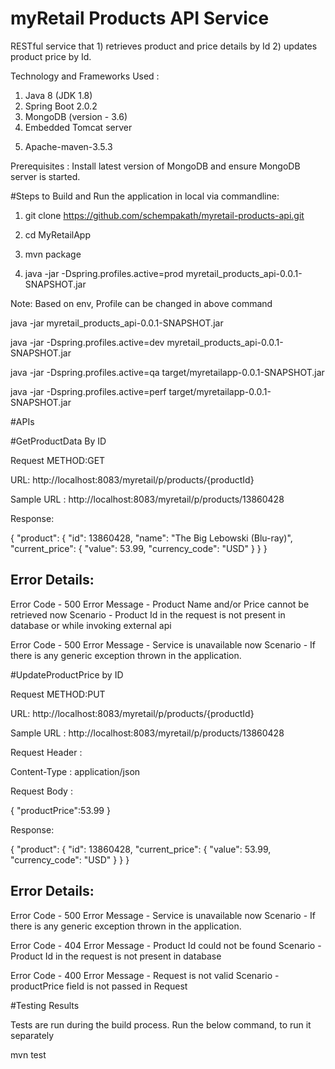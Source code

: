 # myRetail Products API Service

RESTful service that 1) retrieves product and price details by Id 2) updates product price by Id.

Technology and Frameworks Used : 

1. Java 8 (JDK 1.8)
2. Spring Boot 2.0.2 
3. MongoDB (version - 3.6)
4. Embedded Tomcat server
5) Apache-maven-3.5.3


Prerequisites : Install latest version of MongoDB and ensure MongoDB server is started. 

#Steps to Build and Run the application in local via commandline:

1. git clone https://github.com/schempakath/myretail-products-api.git

2. cd MyRetailApp

3. mvn package

4. java -jar -Dspring.profiles.active=prod myretail_products_api-0.0.1-SNAPSHOT.jar
	
Note: Based on env, Profile can be changed in above command

java -jar myretail_products_api-0.0.1-SNAPSHOT.jar

java -jar -Dspring.profiles.active=dev myretail_products_api-0.0.1-SNAPSHOT.jar

java -jar -Dspring.profiles.active=qa target/myretailapp-0.0.1-SNAPSHOT.jar

java -jar -Dspring.profiles.active=perf target/myretailapp-0.0.1-SNAPSHOT.jar


#APIs

#GetProductData By ID

Request METHOD:GET

URL: http://localhost:8083/myretail/p/products/{productId} 

Sample URL : http://localhost:8083/myretail/p/products/13860428 

Response:

{
    "product": {
        "id": 13860428,
        "name": "The Big Lebowski (Blu-ray)",
        "current_price": {
            "value": 53.99,
            "currency_code": "USD"
        }
    }
}


Error Details:
--------------
Error Code - 500
Error Message - Product Name and/or Price cannot be retrieved now
Scenario - Product Id  in the request is not present in database or while invoking external api


Error Code - 500
Error Message - Service is unavailable now
Scenario - If there is any generic exception thrown in the application.


#UpdateProductPrice by ID

Request METHOD:PUT

URL: http://localhost:8083/myretail/p/products/{productId} 

Sample URL : http://localhost:8083/myretail/p/products/13860428 

Request Header :

Content-Type : application/json

Request Body :

{
	"productPrice":53.99
}

Response:

{
    "product": {
        "id": 13860428,
        "current_price": {
            "value": 53.99,
            "currency_code": "USD"
        }
    }
}


Error Details:
--------------

Error Code - 500
Error Message - Service is unavailable now
Scenario - If there is any generic exception thrown in the application.

Error Code - 404
Error Message - Product Id could not be found
Scenario - Product Id  in the request is not present in database

Error Code - 400
Error Message - Request is not valid
Scenario - productPrice field is not passed in Request


#Testing Results

Tests are run during the build process. Run the below command, to run it separately

mvn test